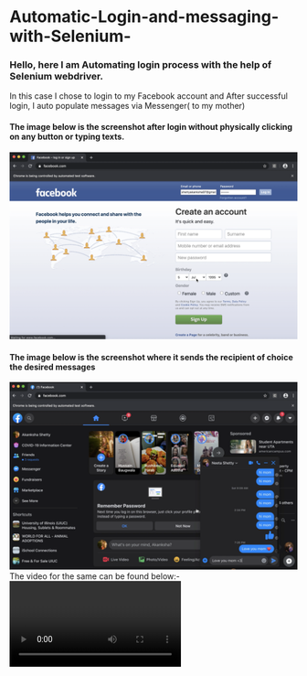 
# Automatic-Login-and-messaging-with-Selenium-
### Hello, here I am Automating login process with the help of Selenium webdriver. 
In this case I chose to login to my Facebook account and After successful login, I auto populate messages via Messenger( to my mother)
#### The image below is the screenshot after login without physically clicking on any button or typing texts.
![Image 1](https://github.com/ashetty4/Automatic-Login-and-messaging-with-Selenium-/blob/master/Login.png)
#### The image below is the screenshot where it sends the recipient of choice the desired messages 
![Image 2](https://github.com/ashetty4/Automatic-Login-and-messaging-with-Selenium-/blob/master/message.png)
The video for the same can be found below:- <br>
![video](https://github.com/ashetty4/Automatic-Login-and-messaging-with-Selenium-/blob/master/video_login.mov)
